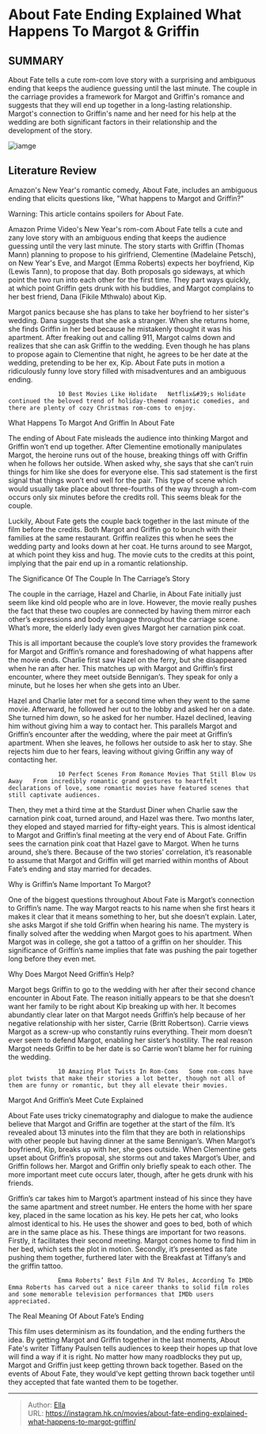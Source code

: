 # About Fate Ending Explained What Happens To Margot &amp; Griffin


## SUMMARY 



  About Fate tells a cute rom-com love story with a surprising and ambiguous ending that keeps the audience guessing until the last minute.   The couple in the carriage provides a framework for Margot and Griffin&#39;s romance and suggests that they will end up together in a long-lasting relationship.   Margot&#39;s connection to Griffin&#39;s name and her need for his help at the wedding are both significant factors in their relationship and the development of the story.  

![iamge](https://static1.srcdn.com/wordpress/wp-content/uploads/2024/01/_about-fate-movie-ending-explained.jpg)

## Literature Review

Amazon&#39;s New Year&#39;s romantic comedy, About Fate, includes an ambiguous ending that elicits questions like, &#34;What happens to Margot and Griffin?&#34;




Warning: This article contains spoilers for About Fate.




Amazon Prime Video&#39;s New Year&#39;s rom-com About Fate tells a cute and zany love story with an ambiguous ending that keeps the audience guessing until the very last minute. The story starts with Griffin (Thomas Mann) planning to propose to his girlfriend, Clementine (Madelaine Petsch), on New Year&#39;s Eve, and Margot (Emma Roberts) expects her boyfriend, Kip (Lewis Tann), to propose that day. Both proposals go sideways, at which point the two run into each other for the first time. They part ways quickly, at which point Griffin gets drunk with his buddies, and Margot complains to her best friend, Dana (Fikile Mthwalo) about Kip.

Margot panics because she has plans to take her boyfriend to her sister&#39;s wedding. Dana suggests that she ask a stranger. When she returns home, she finds Griffin in her bed because he mistakenly thought it was his apartment. After freaking out and calling 911, Margot calms down and realizes that she can ask Griffin to the wedding. Even though he has plans to propose again to Clementine that night, he agrees to be her date at the wedding, pretending to be her ex, Kip. About Fate puts in motion a ridiculously funny love story filled with misadventures and an ambiguous ending.




                  10 Best Movies Like Holidate   Netflix&#39;s Holidate continued the beloved trend of holiday-themed romantic comedies, and there are plenty of cozy Christmas rom-coms to enjoy.   


 What Happens To Margot And Griffin In About Fate 
          

The ending of About Fate misleads the audience into thinking Margot and Griffin won’t end up together. After Clementine emotionally manipulates Margot, the heroine runs out of the house, breaking things off with Griffin when he follows her outside. When asked why, she says that she can’t ruin things for him like she does for everyone else. This sad statement is the first signal that things won’t end well for the pair. This type of scene which would usually take place about three-fourths of the way through a rom-com occurs only six minutes before the credits roll. This seems bleak for the couple.




Luckily, About Fate gets the couple back together in the last minute of the film before the credits. Both Margot and Griffin go to brunch with their families at the same restaurant. Griffin realizes this when he sees the wedding party and looks down at her coat. He turns around to see Margot, at which point they kiss and hug. The movie cuts to the credits at this point, implying that the pair end up in a romantic relationship.



 The Significance Of The Couple In The Carriage’s Story 
         

The couple in the carriage, Hazel and Charlie, in About Fate initially just seem like kind old people who are in love. However, the movie really pushes the fact that these two couples are connected by having them mirror each other’s expressions and body language throughout the carriage scene. What’s more, the elderly lady even gives Margot her carnation pink coat.




This is all important because the couple’s love story provides the framework for Margot and Griffin’s romance and foreshadowing of what happens after the movie ends. Charlie first saw Hazel on the ferry, but she disappeared when he ran after her. This matches up with Margot and Griffin’s first encounter, where they meet outside Bennigan’s. They speak for only a minute, but he loses her when she gets into an Uber.

Hazel and Charlie later met for a second time when they went to the same movie. Afterward, he followed her out to the lobby and asked her on a date. She turned him down, so he asked for her number. Hazel declined, leaving him without giving him a way to contact her. This parallels Margot and Griffin’s encounter after the wedding, where the pair meet at Griffin’s apartment. When she leaves, he follows her outside to ask her to stay. She rejects him due to her fears, leaving without giving Griffin any way of contacting her.

                  10 Perfect Scenes From Romance Movies That Still Blow Us Away   From incredibly romantic grand gestures to heartfelt declarations of love, some romantic movies have featured scenes that still captivate audiences.   




Then, they met a third time at the Stardust Diner when Charlie saw the carnation pink coat, turned around, and Hazel was there. Two months later, they eloped and stayed married for fifty-eight years. This is almost identical to Margot and Griffin’s final meeting at the very end of About Fate. Griffin sees the carnation pink coat that Hazel gave to Margot. When he turns around, she’s there. Because of the two stories’ correlation, it’s reasonable to assume that Margot and Griffin will get married within months of About Fate’s ending and stay married for decades.



 Why is Griffin’s Name Important To Margot? 
          

One of the biggest questions throughout About Fate is Margot’s connection to Griffin’s name. The way Margot reacts to his name when she first hears it makes it clear that it means something to her, but she doesn’t explain. Later, she asks Margot if she told Griffin when hearing his name. The mystery is finally solved after the wedding when Margot goes to his apartment. When Margot was in college, she got a tattoo of a griffin on her shoulder. This significance of Griffin’s name implies that fate was pushing the pair together long before they even met.






 Why Does Margot Need Griffin’s Help? 
          

Margot begs Griffin to go to the wedding with her after their second chance encounter in About Fate. The reason initially appears to be that she doesn’t want her family to be right about Kip breaking up with her. It becomes abundantly clear later on that Margot needs Griffin’s help because of her negative relationship with her sister, Carrie (Britt Robertson). Carrie views Margot as a screw-up who constantly ruins everything. Their mom doesn’t ever seem to defend Margot, enabling her sister’s hostility. The real reason Margot needs Griffin to be her date is so Carrie won’t blame her for ruining the wedding.

                  10 Amazing Plot Twists In Rom-Coms   Some rom-coms have plot twists that make their stories a lot better, though not all of them are funny or romantic, but they all elevate their movies.   






 Margot And Griffin’s Meet Cute Explained 
          

About Fate uses tricky cinematography and dialogue to make the audience believe that Margot and Griffin are together at the start of the film. It’s revealed about 13 minutes into the film that they are both in relationships with other people but having dinner at the same Bennigan’s. When Margot’s boyfriend, Kip, breaks up with her, she goes outside. When Clementine gets upset about Griffin’s proposal, she storms out and takes Margot’s Uber, and Griffin follows her. Margot and Griffin only briefly speak to each other. The more important meet cute occurs later, though, after he gets drunk with his friends.

Griffin’s car takes him to Margot’s apartment instead of his since they have the same apartment and street number. He enters the home with her spare key, placed in the same location as his key. He pets her cat, who looks almost identical to his. He uses the shower and goes to bed, both of which are in the same place as his. These things are important for two reasons. Firstly, it facilitates their second meeting. Margot comes home to find him in her bed, which sets the plot in motion. Secondly, it’s presented as fate pushing them together, furthered later with the Breakfast at Tiffany’s and the griffin tattoo.




                  Emma Roberts’ Best Film And TV Roles, According To IMDb   Emma Roberts has carved out a nice career thanks to solid film roles and some memorable television performances that IMDb users appreciated.   



 The Real Meaning Of About Fate’s Ending 
          

This film uses determinism as its foundation, and the ending furthers the idea. By getting Margot and Griffin together in the last moments, About Fate&#39;s writer Tiffany Paulsen tells audiences to keep their hopes up that love will find a way if it is right. No matter how many roadblocks they put up, Margot and Griffin just keep getting thrown back together. Based on the events of About Fate, they would&#39;ve kept getting thrown back together until they accepted that fate wanted them to be together.



---

> Author: [Ella](https://instagram.hk.cn/)  
> URL: https://instagram.hk.cn/movies/about-fate-ending-explained-what-happens-to-margot-griffin/  

